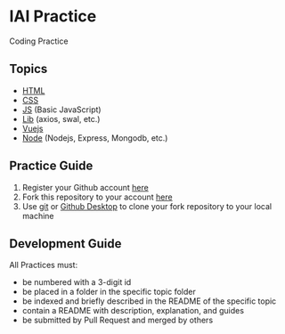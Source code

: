 # IAI Practice

Coding Practice

## Topics

- [HTML](./HTML/README.md)
- [CSS](./CSS/README.md)
- [JS](./JS/README.md) (Basic JavaScript)
- [Lib](./Lib/README.md) (axios, swal, etc.)
- [Vuejs](./Vuejs/README.md)
- [Node](./Node/README.md) (Nodejs, Express, Mongodb, etc.)

## Practice Guide

1. Register your Github account [here](https://github.com/join)
2. Fork this repository to your account [here](https://github.com/yzIAI/web-practice/fork)
3. Use [git](https://git-scm.com/) or [Github Desktop](https://desktop.github.com/) to clone your fork repository to your local machine

## Development Guide

All Practices must:
- be numbered with a 3-digit id
- be placed in a folder in the specific topic folder
- be indexed and briefly described in the README of the specific topic
- contain a README with description, explanation, and guides
- be submitted by Pull Request and merged by others
